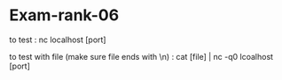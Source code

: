 # Exam-rank-06
to test : nc localhost [port]

to test with file (make sure file ends with \n) : cat [file] | nc -q0 lcoalhost [port]